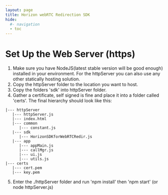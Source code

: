 ```yaml
---
layout: page
title: Horizon webRTC Redirection SDK
hide:
  #- navigation
  - toc
---
```


# Set Up the Web Server (https)

1. Make sure you have NodeJS(latest stable version will be good enough) installed in your environment. For the httpServer you can also use any other statically hosting solution.
2. Copy the httpServer folder to the location you want to host.
3. Copy the folders 'sdk' into httpServer folder.
4. Gather a certificate, self signed is fine and place it into a folder called 'certs'. The final hierarchy should look like this:
```
|--- httpServer
   |--- httpServer.js
   |--- index.html
   |--- common
      |--- constant.js
   |--- sdk
      |--- HorizonSDKforWebRTCRedir.js
   |--- app
      |--- appMain.js
      |--- callMgr.js
      |--- ui.js
      |--- utils.js
|--- certs
   |--- cert.pem
   |--- key.pem
```
5. Enter the ./httpServer folder and run 'npm install' then 'npm start' (or node httpServer.js)